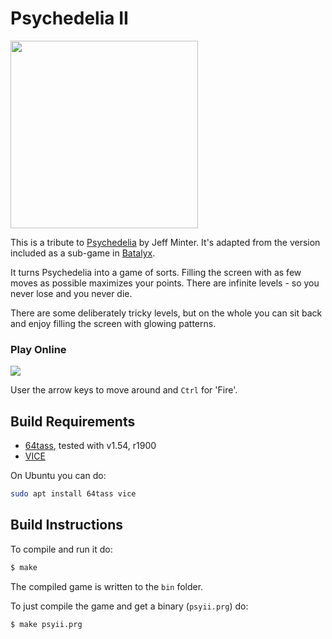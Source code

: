# Psychedelia II
<img src="https://github.com/mwenge/psyII/assets/58846/5da2ede3-62cb-4f78-9783-140f0f84e39a" height=300>

This is a tribute to [Psychedelia][psychedelia] by Jeff Minter. It's adapted from
the version included as a sub-game in [Batalyx][batalyx].

It turns Psychedelia into a game of sorts. Filling the screen with as few moves as possible
maximizes your points. There are infinite levels - so you never lose and you never die.

There are some deliberately tricky levels, but on the whole you can sit back and enjoy filling
the screen with glowing patterns.

### Play Online

[<img src="https://img.shields.io/badge/Latest%20Release-Play%20Online-purple.svg">](https://mwenge.github.io/psyII/bin)

User the arrow keys to move around and `Ctrl` for 'Fire'.

## Build Requirements
* [64tass][64tass], tested with v1.54, r1900
* [VICE][vice]

On Ubuntu you can do:
```sh
sudo apt install 64tass vice
```

## Build Instructions
To compile and run it do:

```sh
$ make
```
The compiled game is written to the `bin` folder. 

To just compile the game and get a binary (`psyii.prg`) do:

```sh
$ make psyii.prg
```
[64tass]: http://tass64.sourceforge.net/
[vice]: http://vice-emu.sourceforge.net/
[Psychedelia]: https://github.com/mwenge/psychedelia
[Batalyx]: https://github.com/mwenge/batalyx
